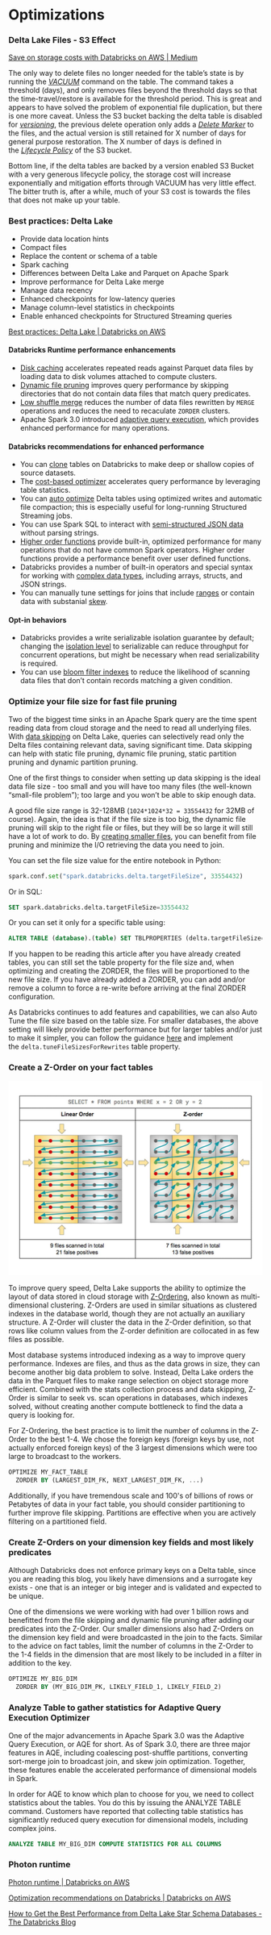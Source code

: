 # Optimizations

### Delta Lake Files - S3 Effect

[Save on storage costs with Databricks on AWS | Medium](https://medium.com/the-nobodys-of-tech/save-on-storage-costs-with-databricks-on-aws-374931708fa0)

The only way to delete files no longer needed for the table’s state is by running the [_VACUUM_](https://docs.delta.io/latest/delta-utility.html#vacuum) command on the table. The command takes a threshold (days), and only removes files beyond the threshold days so that the time-travel/restore is available for the threshold period. This is great and appears to have solved the problem of exponential file duplication, but there is one more caveat. Unless the S3 bucket backing the delta table is disabled for [_versioning_](https://docs.aws.amazon.com/AmazonS3/latest/userguide/versioning-workflows.html), the previous delete operation only adds a [_Delete Marker_](https://docs.aws.amazon.com/AmazonS3/latest/userguide/DeleteMarker.html) to the files, and the actual version is still retained for X number of days for general purpose restoration. The X number of days is defined in the [_Lifecycle Policy_](https://docs.aws.amazon.com/AmazonS3/latest/userguide/object-lifecycle-mgmt.html) of the S3 bucket.

Bottom line, if the delta tables are backed by a version enabled S3 Bucket with a very generous lifecycle policy, the storage cost will increase exponentially and mitigation efforts through VACUUM has very little effect. The bitter truth is, after a while, much of your S3 cost is towards the files that does not make up your table.

### Best practices: Delta Lake

- Provide data location hints
- Compact files
- Replace the content or schema of a table
- Spark caching
- Differences between Delta Lake and Parquet on Apache Spark
- Improve performance for Delta Lake merge
- Manage data recency
- Enhanced checkpoints for low-latency queries
- Manage column-level statistics in checkpoints
- Enable enhanced checkpoints for Structured Streaming queries

[Best practices: Delta Lake | Databricks on AWS](https://docs.databricks.com/delta/best-practices.html)

#### Databricks Runtime performance enhancements

- [Disk caching](https://docs.databricks.com/optimizations/disk-cache.html) accelerates repeated reads against Parquet data files by loading data to disk volumes attached to compute clusters.
- [Dynamic file pruning](https://docs.databricks.com/optimizations/dynamic-file-pruning.html) improves query performance by skipping directories that do not contain data files that match query predicates.
- [Low shuffle merge](https://docs.databricks.com/optimizations/low-shuffle-merge.html) reduces the number of data files rewritten by `MERGE` operations and reduces the need to recaculate `ZORDER` clusters.
- Apache Spark 3.0 introduced [adaptive query execution](https://docs.databricks.com/optimizations/aqe.html), which provides enhanced performance for many operations.

#### Databricks recommendations for enhanced performance

- You can [clone](https://docs.databricks.com/optimizations/clone.html) tables on Databricks to make deep or shallow copies of source datasets.
- The [cost-based optimizer](https://docs.databricks.com/optimizations/cbo.html) accelerates query performance by leveraging table statistics.
- You can [auto optimize](https://docs.databricks.com/optimizations/auto-optimize.html) Delta tables using optimized writes and automatic file compaction; this is especially useful for long-running Structured Streaming jobs.
- You can use Spark SQL to interact with [semi-structured JSON data](https://docs.databricks.com/optimizations/semi-structured.html) without parsing strings.
- [Higher order functions](https://docs.databricks.com/optimizations/higher-order-lambda-functions.html) provide built-in, optimized performance for many operations that do not have common Spark operators. Higher order functions provide a performance benefit over user defined functions.
- Databricks provides a number of built-in operators and special syntax for working with [complex data types](https://docs.databricks.com/optimizations/complex-types.html), including arrays, structs, and JSON strings.
- You can manually tune settings for joins that include [ranges](https://docs.databricks.com/optimizations/range-join.html) or contain data with substanial [skew](https://docs.databricks.com/optimizations/skew-join.html).

#### Opt-in behaviors

- Databricks provides a write serializable isolation guarantee by default; changing the [isolation level](https://docs.databricks.com/optimizations/isolation-level.html) to serializable can reduce throughput for concurrent operations, but might be necessary when read serializability is required.
- You can use [bloom filter indexes](https://docs.databricks.com/optimizations/bloom-filters.html) to reduce the likelihood of scanning data files that don’t contain records matching a given condition.

### Optimize your file size for fast file pruning

Two of the biggest time sinks in an Apache Spark query are the time spent reading data from cloud storage and the need to read all underlying files. With [data skipping](https://docs.databricks.com/delta/optimizations/file-mgmt.html#data-skipping) on Delta Lake, queries can selectively read only the Delta files containing relevant data, saving significant time. Data skipping can help with static file pruning, dynamic file pruning, static partition pruning and dynamic partition pruning.

One of the first things to consider when setting up data skipping is the ideal data file size - too small and you will have too many files (the well-known “small-file problem”); too large and you won’t be able to skip enough data.

A good file size range is 32-128MB (`1024*1024*32 = 33554432` for 32MB of course). Again, the idea is that if the file size is too big, the dynamic file pruning will skip to the right file or files, but they will be so large it will still have a lot of work to do. By [creating smaller files](https://docs.databricks.com/delta/optimizations/file-mgmt.html#id4), you can benefit from file pruning and minimize the I/O retrieving the data you need to join.

You can set the file size value for the entire notebook in Python:

```python
spark.conf.set("spark.databricks.delta.targetFileSize", 33554432)
```

Or in SQL:

```sql
SET spark.databricks.delta.targetFileSize=33554432
```

Or you can set it only for a specific table using:

```sql
ALTER TABLE (database).(table) SET TBLPROPERTIES (delta.targetFileSize=33554432)
```

If you happen to be reading this article after you have already created tables, you can still set the table property for the file size and, when optimizing and creating the ZORDER, the files will be proportioned to the new file size. If you have already added a ZORDER, you can add and/or remove a column to force a re-write before arriving at the final ZORDER configuration.

As Databricks continues to add features and capabilities, we can also Auto Tune the file size based on the table size. For smaller databases, the above setting will likely provide better performance but for larger tables and/or just to make it simpler, you can follow the guidance [here](https://docs.databricks.com/delta/optimizations/file-mgmt.html#autotune-based-on-table-size) and implement the `delta.tuneFileSizesForRewrites` table property.

### Create a Z-Order on your fact tables

![z-order](../../../media/Pasted%20image%2020230320173453.png)

To improve query speed, Delta Lake supports the ability to optimize the layout of data stored in cloud storage with [Z-Ordering](https://docs.databricks.com/delta/optimizations/file-mgmt.html), also known as multi-dimensional clustering. Z-Orders are used in similar situations as clustered indexes in the database world, though they are not actually an auxiliary structure. A Z-Order will cluster the data in the Z-Order definition, so that rows like column values from the Z-order definition are collocated in as few files as possible.

Most database systems introduced indexing as a way to improve query performance. Indexes are files, and thus as the data grows in size, they can become another big data problem to solve. Instead, Delta Lake orders the data in the Parquet files to make range selection on object storage more efficient. Combined with the stats collection process and data skipping, Z-Order is similar to seek vs. scan operations in databases, which indexes solved, without creating another compute bottleneck to find the data a query is looking for.

For Z-Ordering, the best practice is to limit the number of columns in the Z-Order to the best 1-4. We chose the foreign keys (foreign keys by use, not actually enforced foreign keys) of the 3 largest dimensions which were too large to broadcast to the workers.

```sql
OPTIMIZE MY_FACT_TABLE
  ZORDER BY (LARGEST_DIM_FK, NEXT_LARGEST_DIM_FK, ...)
```

Additionally, if you have tremendous scale and 100's of billions of rows or Petabytes of data in your fact table, you should consider partitioning to further improve file skipping. Partitions are effective when you are actively filtering on a partitioned field.

### Create Z-Orders on your dimension key fields and most likely predicates

Although Databricks does not enforce primary keys on a Delta table, since you are reading this blog, you likely have dimensions and a surrogate key exists - one that is an integer or big integer and is validated and expected to be unique.

One of the dimensions we were working with had over 1 billion rows and benefitted from the file skipping and dynamic file pruning after adding our predicates into the Z-Order. Our smaller dimensions also had Z-Orders on the dimension key field and were broadcasted in the join to the facts. Similar to the advice on fact tables, limit the number of columns in the Z-Order to the 1-4 fields in the dimension that are most likely to be included in a filter in addition to the key.

```sql
OPTIMIZE MY_BIG_DIM
  ZORDER BY (MY_BIG_DIM_PK, LIKELY_FIELD_1, LIKELY_FIELD_2)
```

### Analyze Table to gather statistics for Adaptive Query Execution Optimizer

One of the major advancements in Apache Spark 3.0 was the Adaptive Query Execution, or AQE for short. As of Spark 3.0, there are three major features in AQE, including coalescing post-shuffle partitions, converting sort-merge join to broadcast join, and skew join optimization. Together, these features enable the accelerated performance of dimensional models in Spark.

In order for AQE to know which plan to choose for you, we need to collect statistics about the tables. You do this by issuing the ANALYZE TABLE command. Customers have reported that collecting table statistics has significantly reduced query execution for dimensional models, including complex joins.

```sql
ANALYZE TABLE MY_BIG_DIM COMPUTE STATISTICS FOR ALL COLUMNS
```

### Photon runtime

[Photon runtime | Databricks on AWS](https://docs.databricks.com/runtime/photon.html)

[Optimization recommendations on Databricks | Databricks on AWS](https://docs.databricks.com/optimizations/index.html)

[How to Get the Best Performance from Delta Lake Star Schema Databases - The Databricks Blog](https://www.databricks.com/blog/2022/05/20/five-simple-steps-for-implementing-a-star-schema-in-databricks-with-delta-lake.html)
